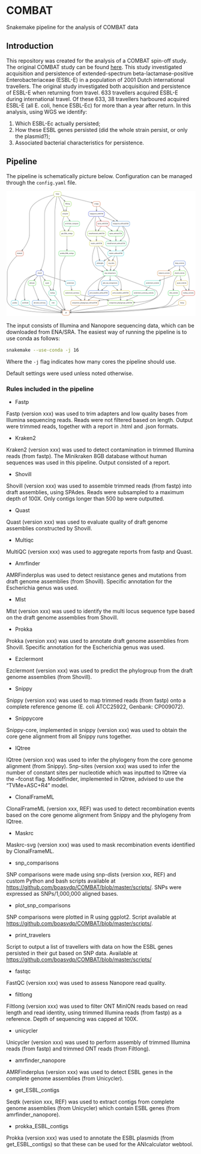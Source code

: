 # COMBAT
Snakemake pipeline for the analysis of COMBAT data

## Introduction
This repository was created for the analysis of a COMBAT spin-off study. The original COMBAT study can be found [here](https://doi.org/10.1016/S1473-3099(16)30319-X). This study investigated acquisition and persistence of extended-spectrum beta-lactamase-positive Enterobacteriaceae (ESBL-E) in a population of 2001 Dutch international travellers. The original study investigated both acquisition and persistence of ESBL-E when returning from travel. 633 travellers acquired ESBL-E during international travel. Of these 633, 38 travellers harboured acquired ESBL-E (all E. coli, hence ESBL-Ec) for more than a year after return. In this analysis, using WGS we identify:

1) Which ESBL-Ec actually persisted;
2) How these ESBL genes persisted (did the whole strain persist, or only the plasmid?);
3) Associated bacterial characteristics for persistence.

## Pipeline
The pipeline is schematically picture below. Configuration can be managed through the `config.yaml` file.

![rulegraph](https://github.com/boasvdp/COMBAT/blob/master/rulegraph.svg "Rulegraph")

The input consists of Illumina and Nanopore sequencing data, which can be downloaded from ENA/SRA. The easiest way of running the pipeline is to use conda as follows:

```bash
snakemake --use-conda -j 16
```

Where the `-j` flag indicates how many cores the pipeline should use.


Default settings were used unless noted otherwise.

### Rules included in the pipeline

-	Fastp

Fastp (version xxx) was used to trim adapters and low quality bases from Illumina sequencing reads. Reads were not filtered based on length. Output were trimmed reads, together with a report in .html and .json formats.

-	Kraken2

Kraken2 (version xxx) was used to detect contamination in trimmed Illumina reads (from fastp). The Minikraken 8GB database without human sequences was used in this pipeline. Output consisted of a report.

-	Shovill

Shovill (version xxx) was used to assemble trimmed reads (from fastp) into draft assemblies, using SPAdes. Reads were subsampled to a maximum depth of 100X. Only contigs longer than 500 bp were outputted.

-	Quast

Quast (version xxx) was used to evaluate quality of draft genome assemblies constructed by Shovill.

-	Multiqc

MultiQC (version xxx) was used to aggregate reports from fastp and Quast.

-	Amrfinder

AMRFinderplus was used to detect resistance genes and mutations from draft genome assemblies (from Shovill). Specific annotation for the Escherichia genus was used.

-	Mlst

Mlst (version xxx) was used to identify the multi locus sequence type based on the draft genome assemblies from Shovill.

-	Prokka

Prokka (version xxx) was used to annotate draft genome assemblies from Shovill. Specific annotation for the Escherichia genus was used.

-	Ezclermont

Ezclermont (version xxx) was used to predict the phylogroup from the draft genome assemblies (from Shovill).

-	Snippy

Snippy (version xxx) was used to map trimmed reads (from fastp) onto a complete reference genome (E. coli ATCC25922, Genbank: CP009072). 

-	Snippycore

Snippy-core, implemented in snippy (version xxx) was used to obtain the core gene alignment from all Snippy runs together.

-	IQtree

IQtree (version xxx) was used to infer the phylogeny from the core genome alignment (from Snippy). Snp-sites (version xxx) was used to infer the number of constant sites per nucleotide which was inputted to IQtree via the –fconst flag. Modelfinder, implemented in IQtree, advised to use the “TVMe+ASC+R4” model.

-	ClonalFrameML

ClonalFrameML (version xxx, REF) was used to detect recombination events based on the core genome alignment from Snippy and the phylogeny from IQtree.

-	Maskrc

Maskrc-svg (version xxx) was used to mask recombination events identified by ClonalFrameML.

-	snp_comparisons

SNP comparisons were made using snp-dists (version xxx, REF) and custom Python and bash scripts available at https://github.com/boasvdp/COMBAT/blob/master/scripts/. SNPs were expressed as SNPs/1,000,000 aligned bases.

-	plot_snp_comparisons

SNP comparisons were plotted in R using ggplot2. Script available at https://github.com/boasvdp/COMBAT/blob/master/scripts/.

-	print_travelers

Script to output a list of travellers with data on how the ESBL genes persisted in their gut based on SNP data. Available at https://github.com/boasvdp/COMBAT/blob/master/scripts/

-	fastqc

FastQC (version xxx) was used to assess Nanopore read quality.

-	filtlong

Filtlong (version xxx) was used to filter ONT MinION reads based on read length and read identity, using trimmed Illumina reads (from fastp) as a reference. Depth of sequencing was capped at 100X.

-	unicycler

Unicycler (version xxx) was used to perform assembly of trimmed Illumina reads (from fastp) and trimmed ONT reads (from Filtlong).

-	amrfinder_nanopore

AMRFinderplus (version xxx) was used to detect ESBL genes in the complete genome assemblies (from Unicycler).

-	get_ESBL_contigs

Seqtk (version xxx, REF) was used to extract contigs from complete genome assemblies (from Unicycler) which contain ESBL genes (from amrfinder_nanopore).

-	prokka_ESBL_contigs

Prokka (version xxx) was used to annotate the ESBL plasmids (from get_ESBL_contigs) so that these can be used for the ANIcalculator webtool.

